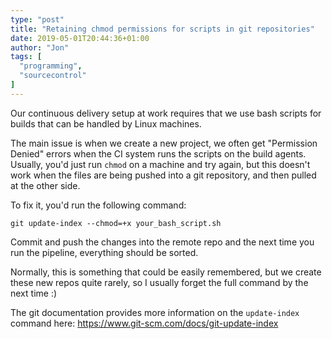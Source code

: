 ```yaml
---
type: "post"
title: "Retaining chmod permissions for scripts in git repositories"
date: 2019-05-01T20:44:36+01:00
author: "Jon"
tags: [
  "programming",
  "sourcecontrol"
]
---
```

Our continuous delivery setup at work requires that we use bash scripts for builds that can be handled by Linux machines.

The main issue is when we create a new project, we often get "Permission Denied" errors when the CI system runs the scripts on the build agents. Usually, you'd just run `chmod` on a machine and try again, but this doesn't work when the files are being pushed into a git repository, and then pulled at the other side.

To fix it, you'd run the following command:

```
git update-index --chmod=+x your_bash_script.sh
```

Commit and push the changes into the remote repo and the next time you run the pipeline, everything should be sorted.

Normally, this is something that could be easily remembered, but we create these new repos quite rarely, so I usually forget the full command by the next time :)

The git documentation provides more information on the `update-index` command here: https://www.git-scm.com/docs/git-update-index
